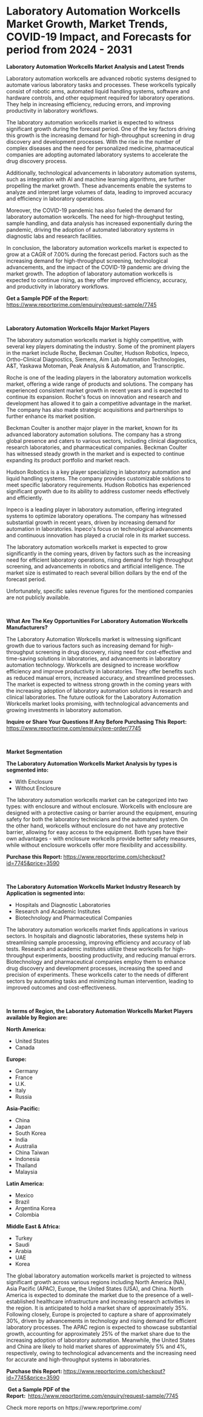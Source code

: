 <p><h1>Laboratory Automation Workcells Market Growth, Market Trends, COVID-19 Impact, and Forecasts for period from 2024 - 2031</h1></p><p><strong>Laboratory Automation Workcells Market Analysis and Latest Trends</strong></p>
<p><p>Laboratory automation workcells are advanced robotic systems designed to automate various laboratory tasks and processes. These workcells typically consist of robotic arms, automated liquid handling systems, software and hardware controls, and other equipment required for laboratory operations. They help in increasing efficiency, reducing errors, and improving productivity in laboratory workflows.</p><p>The laboratory automation workcells market is expected to witness significant growth during the forecast period. One of the key factors driving this growth is the increasing demand for high-throughput screening in drug discovery and development processes. With the rise in the number of complex diseases and the need for personalized medicine, pharmaceutical companies are adopting automated laboratory systems to accelerate the drug discovery process.</p><p>Additionally, technological advancements in laboratory automation systems, such as integration with AI and machine learning algorithms, are further propelling the market growth. These advancements enable the systems to analyze and interpret large volumes of data, leading to improved accuracy and efficiency in laboratory operations.</p><p>Moreover, the COVID-19 pandemic has also fueled the demand for laboratory automation workcells. The need for high-throughput testing, sample handling, and data analysis has increased exponentially during the pandemic, driving the adoption of automated laboratory systems in diagnostic labs and research facilities.</p><p>In conclusion, the laboratory automation workcells market is expected to grow at a CAGR of 7.00% during the forecast period. Factors such as the increasing demand for high-throughput screening, technological advancements, and the impact of the COVID-19 pandemic are driving the market growth. The adoption of laboratory automation workcells is expected to continue rising, as they offer improved efficiency, accuracy, and productivity in laboratory workflows.</p></p>
<p><strong>Get a Sample PDF of the Report:&nbsp;</strong> <a href="https://www.reportprime.com/enquiry/request-sample/7745">https://www.reportprime.com/enquiry/request-sample/7745</a></p>
<p>&nbsp;</p>
<p><strong>Laboratory Automation Workcells Major Market Players</strong></p>
<p><p>The laboratory automation workcells market is highly competitive, with several key players dominating the industry. Some of the prominent players in the market include Roche, Beckman Coulter, Hudson Robotics, Inpeco, Ortho-Clinical Diagnostics, Siemens, Aim Lab Automation Technologies, A&T, Yaskawa Motoman, Peak Analysis & Automation, and Transcriptic.</p><p>Roche is one of the leading players in the laboratory automation workcells market, offering a wide range of products and solutions. The company has experienced consistent market growth in recent years and is expected to continue its expansion. Roche's focus on innovation and research and development has allowed it to gain a competitive advantage in the market. The company has also made strategic acquisitions and partnerships to further enhance its market position.</p><p>Beckman Coulter is another major player in the market, known for its advanced laboratory automation solutions. The company has a strong global presence and caters to various sectors, including clinical diagnostics, research laboratories, and pharmaceutical companies. Beckman Coulter has witnessed steady growth in the market and is expected to continue expanding its product portfolio and market reach.</p><p>Hudson Robotics is a key player specializing in laboratory automation and liquid handling systems. The company provides customizable solutions to meet specific laboratory requirements. Hudson Robotics has experienced significant growth due to its ability to address customer needs effectively and efficiently.</p><p>Inpeco is a leading player in laboratory automation, offering integrated systems to optimize laboratory operations. The company has witnessed substantial growth in recent years, driven by increasing demand for automation in laboratories. Inpeco's focus on technological advancements and continuous innovation has played a crucial role in its market success.</p><p>The laboratory automation workcells market is expected to grow significantly in the coming years, driven by factors such as the increasing need for efficient laboratory operations, rising demand for high throughput screening, and advancements in robotics and artificial intelligence. The market size is estimated to reach several billion dollars by the end of the forecast period.</p><p>Unfortunately, specific sales revenue figures for the mentioned companies are not publicly available.</p></p>
<p>&nbsp;</p>
<p><strong>What Are The Key Opportunities For Laboratory Automation Workcells Manufacturers?</strong></p>
<p><p>The Laboratory Automation Workcells market is witnessing significant growth due to various factors such as increasing demand for high-throughput screening in drug discovery, rising need for cost-effective and time-saving solutions in laboratories, and advancements in laboratory automation technology. Workcells are designed to increase workflow efficiency and improve productivity in laboratories. They offer benefits such as reduced manual errors, increased accuracy, and streamlined processes. The market is expected to witness strong growth in the coming years with the increasing adoption of laboratory automation solutions in research and clinical laboratories. The future outlook for the Laboratory Automation Workcells market looks promising, with technological advancements and growing investments in laboratory automation.</p></p>
<p><strong>Inquire or Share Your Questions If Any Before Purchasing This Report:</strong> <a href="https://www.reportprime.com/enquiry/pre-order/7745">https://www.reportprime.com/enquiry/pre-order/7745</a></p>
<p>&nbsp;</p>
<p><strong>Market Segmentation</strong></p>
<p><strong>The Laboratory Automation Workcells Market Analysis by types is segmented into:</strong></p>
<p><ul><li>With Enclosure</li><li>Without Enclosure</li></ul></p>
<p><p>The laboratory automation workcells market can be categorized into two types: with enclosure and without enclosure. Workcells with enclosure are designed with a protective casing or barrier around the equipment, ensuring safety for both the laboratory technicians and the automated system. On the other hand, workcells without enclosure do not have any protective barrier, allowing for easy access to the equipment. Both types have their own advantages - with enclosure workcells provide better safety measures, while without enclosure workcells offer more flexibility and accessibility.</p></p>
<p><strong>Purchase this Report:&nbsp;</strong><a href="https://www.reportprime.com/checkout?id=7745&price=3590">https://www.reportprime.com/checkout?id=7745&price=3590</a></p>
<p>&nbsp;</p>
<p><strong>The Laboratory Automation Workcells Market Industry Research by Application is segmented into:</strong></p>
<p><ul><li>Hospitals and Diagnostic Laboratories</li><li>Research and Academic Institutes</li><li>Biotechnology and Pharmaceutical Companies</li></ul></p>
<p><p>The laboratory automation workcells market finds applications in various sectors. In hospitals and diagnostic laboratories, these systems help in streamlining sample processing, improving efficiency and accuracy of lab tests. Research and academic institutes utilize these workcells for high-throughput experiments, boosting productivity, and reducing manual errors. Biotechnology and pharmaceutical companies employ them to enhance drug discovery and development processes, increasing the speed and precision of experiments. These workcells cater to the needs of different sectors by automating tasks and minimizing human intervention, leading to improved outcomes and cost-effectiveness.</p></p>
<p>&nbsp;</p>
<p><strong>In terms of Region, the Laboratory Automation Workcells Market Players available by Region are:</strong></p>
<p>
    <p> <strong> North America: </strong>
        <ul>
            <li>United States</li>
            <li>Canada</li>
        </ul>
        </p> 
    <p> <strong> Europe: </strong>
        <ul>
            <li>Germany</li>
            <li>France</li>
            <li>U.K.</li>
            <li>Italy</li>
            <li>Russia</li>
        </ul>
        </p> 
    <p> <strong> Asia-Pacific: </strong>
        <ul>
            <li>China</li>
            <li>Japan</li>
            <li>South Korea</li>
            <li>India</li>
            <li>Australia</li>
            <li>China Taiwan</li>
            <li>Indonesia</li>
            <li>Thailand</li>
            <li>Malaysia</li>
        </ul>
        </p> 
    <p> <strong> Latin America: </strong>
        <ul>
            <li>Mexico</li>
            <li>Brazil</li>
            <li>Argentina Korea</li>
            <li>Colombia</li>
        </ul>
        </p> 
    <p> <strong> Middle East & Africa: </strong>
        <ul>
            <li>Turkey</li>
            <li>Saudi</li>
            <li>Arabia</li>
            <li>UAE</li>
            <li>Korea</li>
        </ul>
    </p>
    </p>
<p><p>The global laboratory automation workcells market is projected to witness significant growth across various regions including North America (NA), Asia Pacific (APAC), Europe, the United States (USA), and China. North America is expected to dominate the market due to the presence of a well-established healthcare infrastructure and increasing research activities in the region. It is anticipated to hold a market share of approximately 35%. Following closely, Europe is projected to capture a share of approximately 30%, driven by advancements in technology and rising demand for efficient laboratory processes. The APAC region is expected to showcase substantial growth, accounting for approximately 25% of the market share due to the increasing adoption of laboratory automation. Meanwhile, the United States and China are likely to hold market shares of approximately 5% and 4%, respectively, owing to technological advancements and the increasing need for accurate and high-throughput systems in laboratories.</p></p>
<p><strong>Purchase this Report: </strong><a href="https://www.reportprime.com/checkout?id=7745&price=3590">https://www.reportprime.com/checkout?id=7745&price=3590</a></p>
<p>&nbsp;<strong>Get a Sample PDF of the Report:&nbsp;&nbsp;</strong><a href="https://www.reportprime.com/enquiry/request-sample/7745">https://www.reportprime.com/enquiry/request-sample/7745</a></p>
<p><strong></strong></p>
<p>Check more reports on https://www.reportprime.com/</p>